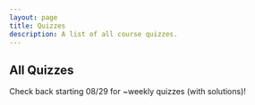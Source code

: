 ```yaml
---
layout: page
title: Quizzes
description: A list of all course quizzes.
---
```


## All Quizzes

Check back starting 08/29 for \~weekly quizzes (with solutions)!